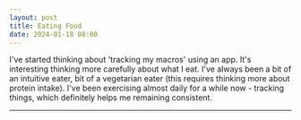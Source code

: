 ```yaml
---
layout: post
title: Eating Food
date: 2024-01-18 08:00
---
```


I've started thinking about 'tracking my macros' using an app. It's interesting thinking more carefully about what I eat. I've always been a bit of an intuitive eater, bit of a vegetarian eater (this requires thinking more about protein intake). I've been exercising almost daily for a while now - tracking things, which definitely helps me remaining consistent.

---
